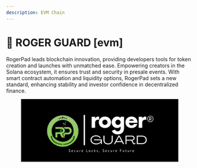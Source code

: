 ```yaml
---
description: EVM Chain
---
```


# 🛅 ROGER GUARD \[evm]

RogerPad leads blockchain innovation, providing developers tools for token creation and launches with unmatched ease. Empowering creators in the Solana ecosystem, it ensures trust and security in presale events. With smart contract automation and liquidity options, RogerPad sets a new standard, enhancing stability and investor confidence in decentralized finance.

<figure><img src="../../.gitbook/assets/3.png" alt=""><figcaption></figcaption></figure>
